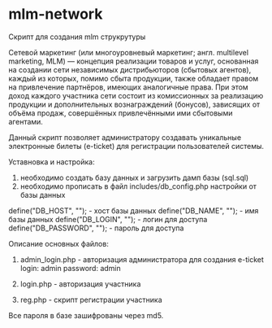 # mlm-network
Скрипт для создания mlm струкрутуры

Сетевой маркетинг (или многоуровневый маркетинг; англ. multilevel marketing, MLM) — концепция реализации товаров и услуг, основанная на создании сети независимых дистрибьюторов (сбытовых агентов), каждый из которых, помимо сбыта продукции, также обладает правом на привлечение партнёров, имеющих аналогичные права. При этом доход каждого участника сети состоит из комиссионных за реализацию продукции и дополнительных вознаграждений (бонусов), зависящих от объёма продаж, совершённых привлечёнными ими сбытовыми агентами.

Данный скрипт позволяет администратору создавать уникальные электронные билеты (e-ticket) для регистрации пользователей системы. 

Уставновка и настройка:
1. необходимо создать базу данных и загрузить дамп базы (sql.sql)
2. необходимо прописать в файл includes/db_config.php настройки от базы данных

define("DB_HOST", ""); - хост базы данных
define("DB_NAME", ""); - имя базы данных
define("DB_LOGIN", ""); - логин для доступа
define("DB_PASSWORD", ""); - пароль для доступа

Описание основных файлов:
1. admin_login.php - авторизация администратора для создания e-ticket
  login: admin
  password: admin

2. login.php - авторизация участника
3. reg.php - скрипт регистрации участника

Все пароля в базе зашифрованы через md5.
